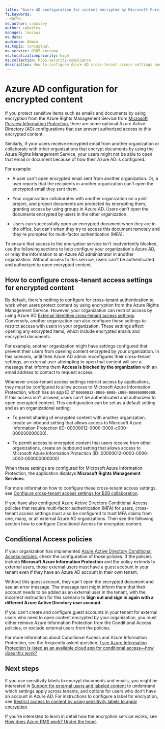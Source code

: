 ```yaml
---
title: "Azure AD configuration for content encrypted by Microsoft Purview Information Protection"
f1.keywords:
- NOCSH
ms.author: cabailey
author: cabailey
manager: laurawi
ms.date: 
audience: Admin
ms.topic: conceptual
ms.service: O365-seccomp
ms.localizationpriority: high
ms.collection: M365-security-compliance
description: How to configure Azure AD cross-tenant access settings and Conditional Access policies for content encrypted by Microsoft Purview Information Protection.
---
```


# Azure AD configuration for encrypted content

If you protect sensitive items such as emails and documents by using encryption from the Azure Rights Management Service from [Microsoft Purview Information Protection](information-protection.md), there are some optional Azure Active Directory (AD) configurations that can prevent authorized access to this encrypted content.

Similarly, if your users receive encrypted email from another organization or collaborate with other organizations that encrypt documents by using the Azure Rights Management Service, your users might not be able to open that email or document because of how their Azure AD is configured.

For example:

- A user can't open encrypted email sent from another organization. Or, a user reports that the recipients in another organization can't open the encrypted email they sent them.

- Your organization collaborates with another organization on a joint project, and project documents are protected by encrypting them, granting access by using groups in Azure AD. Users can't open the documents encrypted by users in the other organization.

- Users can successfully open an encrypted document when they are in the office, but can't when they try to access this document remotely and they're prompted for multi-factor authentication (MFA).

To ensure that access to the encryption service isn't inadvertently blocked, use the following sections to help configure your organization's Azure AD, or relay the information to an Azure AD administrator in another organization. Without access to this service, users can't be authenticated and authorized to open encrypted content.

## How to configure cross-tenant access settings for encrypted content

By default, there's nothing to configure for cross-tenant authentication to work when users protect content by using encryption from the Azure Rights Management Service. However, your organization can restrict access by using Azure AD [External Identities cross-tenant access settings](/azure/active-directory/external-identities/cross-tenant-access-overview). Conversely, another organization can also configure these settings to restrict access with users in your organization. These settings affect opening any encrypted items, which include encrypted emails and encrypted documents.

For example, another organization might have settings configured that prevent their users from opening content encrypted by your organization. In this scenario, until their Azure AD admin reconfigures their cross-tenant settings, an external user attempting to open that content will see a message that informs them **Access is blocked by the organization** with an email address to contact to request access. 

Whenever cross-tenant access settings restrict access by applications, they must be configured to allow access to Microsoft Azure Information Protection, which has an app ID of `00000012-0000-0000-c000-000000000000`. If this access isn't allowed, users can't be authenticated and authorized to open encrypted content. This configuration can be set as a default setting and as an organizational setting:

- To permit sharing of encrypted content with another organization, create an inbound setting that allows access to Microsoft Azure Information Protection (ID: 00000012-0000-0000-c000-000000000000). 

- To permit access to encrypted content that users receive from other organizations, create an outbound setting that allows access to Microsoft Azure Information Protection (ID: 00000012-0000-0000-c000-000000000000)

When these settings are configured for Microsoft Azure Information Protection, the application displays **Microsoft Rights Management Services**.

For more information how to configure these cross-tenant access settings, see [Configure cross-tenant access settings for B2B collaboration](/azure/active-directory/external-identities/cross-tenant-access-settings-b2b-collaboration).

If you have also configured Azure Active Directory Conditional Access policies that require multi-factor authentication (MFA) for users, cross-tenant access settings must also be configured to trust MFA claims from one, many, or all external Azure AD organizations. Then see the following section how to configure Conditional Access for encrypted content.

## Conditional Access policies

If your organization has implemented [Azure Active Directory Conditional Access policies](/azure/active-directory/conditional-access/overview), check the configuration of those policies. If the policies include **Microsoft Azure Information Protection** and the policy extends to external users, those external users must have a guest account in your tenant even if they have an Azure AD account in their own tenant.

Without this guest account, they can't open the encrypted document and see an error message. The message text might inform them that their account needs to be added as an external user in the tenant, with the incorrect instruction for this scenario to **Sign out and sign in again with a different Azure Active Directory user account**.

If you can't create and configure guest accounts in your tenant for external users who need to open content encrypted by your organization, you must either remove Azure Information Protection from the Conditional Access policies, or exclude external users from the policies.

For more information about Conditional Access and Azure Information Protection, see the frequently asked question, [I see Azure Information Protection is listed as an available cloud app for conditional access—how does this work?](/azure/information-protection/faqs#i-see-azure-information-protection-is-listed-as-an-available-cloud-app-for-conditional-accesshow-does-this-work)

## Next steps

If you use sensitivity labels to encrypt documents and emails, you might be interested in [Support for external users and labeled content](sensitivity-labels-office-apps.md#support-for-external-users-and-labeled-content) to understand which settings apply across tenants, and options for users who don't have an account in Azure AD. For instructions to configure a label for encryption, see [Restrict access to content by using sensitivity labels to apply encryption](encryption-sensitivity-labels.md).

If you're interested to learn in detail how the encryption service works, see [How does Azure RMS work? Under the hood](/azure/information-protection/how-does-it-work).


